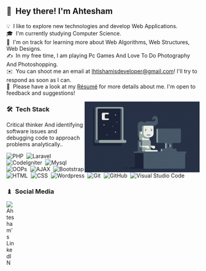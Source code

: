 ## 👋 &nbsp;Hey there! I'm Ahtesham

💡 &nbsp;I like to explore new technologies and develop Web Applications.\
🎓 &nbsp;I'm currently studying Computer Science.\
🌱 &nbsp;I'm on track for learning more about Web Algorithms, Web Structures, Web Designs.\
✍️ &nbsp;In my free time, I am playing Pc Games And Love To Do Photography And Photoshopping.\
✉️ &nbsp;You can shoot me an email at Ihtishamisdeveloper@gmail.com! I'll try to respond as soon as I can.\
📄 &nbsp;Please have a look at my [Résumé](https://docs.google.com/document/d/1lwuulx0ByrbCt32nFnDOKw5Yie7OV03E4A_08oryh8k/edit?usp=sharing) for more details about me. I'm open to feedback and suggestions!

<img alt="Night Coding" src="https://raw.githubusercontent.com/AVS1508/AVS1508/master/assets/Night-Coding.gif" align="right"/>

### 🛠 &nbsp;Tech Stack

Critical thinker And identifying software issues and debugging code to approach problems analytically..

![PHP](https://img.shields.io/badge/-php-05122A?style=flat&logo=php)&nbsp;
![Laravel](https://img.shields.io/badge/-Laravel-05122A?style=flat&logo=laravel)&nbsp;
![CodeIgniter](https://img.shields.io/badge/-codeigniter-05122A?style=flat&logo=codeigniter)&nbsp;
![Mysql](https://img.shields.io/badge/-mysql-05122A?style=flat&logo=mysql)&nbsp;
![OOPs](https://img.shields.io/badge/-OOPs-05122A?style=flat&logo=OOPs)&nbsp;
![AJAX](https://img.shields.io/badge/-ajax-05122A?style=flat&logo=ajax)&nbsp;
![Bootstrap](https://img.shields.io/badge/-Bootstrap-05122A?style=flat&logo=bootstrap&logoColor=563D7C)\
![HTML](https://img.shields.io/badge/-HTML-05122A?style=flat&logo=HTML5)&nbsp;
![CSS](https://img.shields.io/badge/-CSS-05122A?style=flat&logo=CSS3&logoColor=1572B6)&nbsp;
![Wordpress](https://img.shields.io/badge/-wordpress-05122A?style=flat&logo=wordpress&logoColor=1572B6)&nbsp;
![Git](https://img.shields.io/badge/-Git-05122A?style=flat&logo=git)&nbsp;
![GitHub](https://img.shields.io/badge/-GitHub-05122A?style=flat&logo=github)&nbsp;
![Visual Studio Code](https://img.shields.io/badge/-Visual%20Studio%20Code-05122A?style=flat&logo=visual-studio-code&logoColor=007ACC)&nbsp;


### ♝ &nbsp;Social Media

<a href="https://www.linkedin.com/in/ihtishamisdeveloper/">
  <img align="left" alt="Ahtesham's LinkedIN" width="22px" src="https://raw.githubusercontent.com/peterthehan/peterthehan/master/assets/linkedin.svg" />
</a>
<br />



<!---
ihtishamisdeveloper/ihtishamisdeveloper is a ✨ special ✨ repository because its `README.md` (this file) appears on your GitHub profile.
You can click the Preview link to take a look at your changes.
--->


<!--
**ihtishamisdeveloper/Ihtishamisdeveloper** is a ✨ _special_ ✨ repository because its `README.md` (this file) appears on your GitHub profile.

Here are some ideas to get you started:

- 🔭 I’m currently working on ...
- 🌱 I’m currently learning ...
- 👯 I’m looking to collaborate on ...
- 🤔 I’m looking for help with ...
- 💬 Ask me about ...
- 📫 How to reach me: ...
- 😄 Pronouns: ...
- ⚡ Fun fact: ...
-->
